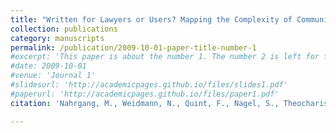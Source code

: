 ```yaml
---
title: "Written for Lawyers or Users? Mapping the Complexity of Community Guidelines"
collection: publications
category: manuscripts
permalink: /publication/2009-10-01-paper-title-number-1
#excerpt: 'This paper is about the number 1. The number 2 is left for future work.'
#date: 2009-10-01
#venue: 'Journal 1'
#slidesurl: 'http://academicpages.github.io/files/slides1.pdf'
#paperurl: 'http://academicpages.github.io/files/paper1.pdf'
citation: 'Nahrgang, M., Weidmann, N., Quint, F., Nagel, S., Theocharis, Y., & Roberts, M. (2025). Written for Lawyers or Users? Mapping the Complexity of Community Guidelines.'

---
```

